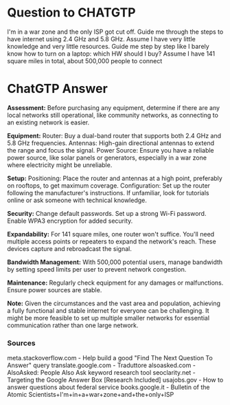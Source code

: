 # Question to CHATGTP

I'm in a war zone and the only ISP got cut off. Guide me through the steps to have internet using 2.4 GHz and 5.8 GHz. Assume I have very little knowledge and very little resources. Guide me step by step like I barely know how to turn on a laptop: which HW should I buy? Assume I have 141 square miles in total, about 500,000 people to connect


# ChatGTP Answer

**Assessment:** Before purchasing any equipment, determine if there are any local networks still operational, like community networks, as connecting to an existing network is easier.

**Equipment:**
  Router: Buy a dual-band router that supports both 2.4 GHz and 5.8 GHz frequencies.
  Antennas: High-gain directional antennas to extend the range and focus the signal.
  Power Source: Ensure you have a reliable power source, like solar panels or generators, especially in a war zone where electricity might be unreliable.

**Setup:**
  Positioning: Place the router and antennas at a high point, preferably on rooftops, to get maximum coverage.
  Configuration: Set up the router following the manufacturer's instructions. If unfamiliar, look for tutorials online or ask someone with technical knowledge.

**Security:**
  Change default passwords.
  Set up a strong Wi-Fi password.
  Enable WPA3 encryption for added security.

**Expandability:** For 141 square miles, one router won't suffice. You'll need multiple access points or repeaters to expand the network's reach. These devices capture and rebroadcast the signal.

**Bandwidth Management:** With 500,000 potential users, manage bandwidth by setting speed limits per user to prevent network congestion.

**Maintenance:** Regularly check equipment for any damages or malfunctions. Ensure power sources are stable.

**Note:** Given the circumstances and the vast area and population, achieving a fully functional and stable internet for everyone can be challenging. It might be more feasible to set up multiple smaller networks for essential communication rather than one large network.

### Sources
meta.stackoverflow.com - Help build a good "Find The Next Question To Answer" query
translate.google.com - Traduttore
alsoasked.com - AlsoAsked: People Also Ask keyword research tool
seoclarity.net - Targeting the Google Answer Box [Research Included]
usajobs.gov - How to answer questions about federal service
books.google.it - Bulletin of the Atomic Scientists+I'm+in+a+war+zone+and+the+only+ISP
